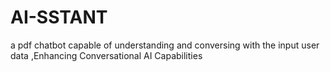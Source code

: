# AI-SSTANT
a pdf chatbot capable of understanding and conversing with the input user data ,Enhancing Conversational AI Capabilities

